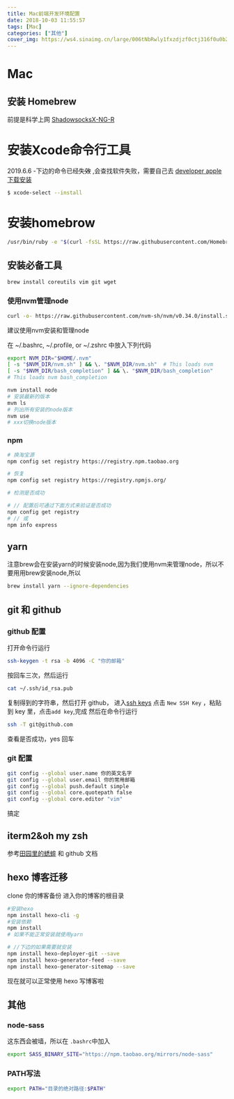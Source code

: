 ```yaml
---
title: Mac前端开发环境配置
date: 2018-10-03 11:55:57
tags: [Mac]
categories: ["其他"]
cover_img: https://ws4.sinaimg.cn/large/006tNbRwly1fxzdjzf0ctj316f0u0b29.jpg
---
```


# Mac

## 安装 Homebrew

前提是科学上网
[ShadowsocksX-NG-R](https://github.com/wzdnzd/ShadowsocksX-NG-R/releases)

# 安装Xcode命令行工具 
2019.6.6 -下边的命令已经~~失效~~ ,会查找软件失败，需要自己去 [developer apple下载安装](https://developer.apple.com/download/more/)
```bash
$ xcode-select --install

```
# 安装homebrow
```bash
/usr/bin/ruby -e "$(curl -fsSL https://raw.githubusercontent.com/Homebrew/install/master/install)"
```

## 安装必备工具

```bash
brew install coreutils vim git wget
```
### 使用nvm管理node

```bash
curl -o- https://raw.githubusercontent.com/nvm-sh/nvm/v0.34.0/install.sh | bash
```
建议使用nvm安装和管理node

在 ~/.bashrc, ~/.profile, or ~/.zshrc 中放入下列代码
```bash
export NVM_DIR="$HOME/.nvm"
[ -s "$NVM_DIR/nvm.sh" ] && \. "$NVM_DIR/nvm.sh"  # This loads nvm
[ -s "$NVM_DIR/bash_completion" ] && \. "$NVM_DIR/bash_completion" 
# This loads nvm bash_completion
```

```bash
nvm install node
# 安装最新的版本
mvm ls
# 列出所有安装的node版本
nvm use 
# xxx切换node版本
```
<!--more-->
### npm 
```bash
# 换淘宝源
npm config set registry https://registry.npm.taobao.org

# 恢复
npm config set registry https://registry.npmjs.org/

# 检测是否成功

# // 配置后可通过下面方式来验证是否成功
npm config get registry
# // 或
npm info express
```

## yarn

注意brew会在安装yarn的时候安装node,因为我们使用nvm来管理node，所以不要用用brew安装node,所以
```bash
brew install yarn --ignore-dependencies
```
## git 和 github

### github 配置

打开命令行运行

```bash
ssh-keygen -t rsa -b 4096 -C "你的邮箱"
```

按回车三次，然后运行

```bash
cat ~/.ssh/id_rsa.pub
```

复制得到的字符串，然后打开 github，
进入[ssh keys](https://github.com/settings/keys)
点击 `New SSH Key` ，粘贴到 key 里，点击`add key`,完成
然后在命令行运行

```bash
ssh -T git@github.com
```

查看是否成功，yes 回车

### git 配置

```bash
git config --global user.name 你的英文名字
git config --global user.email 你的常用邮箱
git config --global push.default simple
git config --global core.quotepath false
git config --global core.editor "vim"
```

搞定

## iterm2&oh my zsh

参考[田园里的蟋蟀](https://www.cnblogs.com/xishuai/p/mac-iterm2.html)
和 github 文档

## hexo 博客迁移

clone 你的博客备份
进入你的博客的根目录

```bash
#安装hexo
npm install hexo-cli -g
#安装依赖
npm install
# 如果不能正常安装就使用yarn

# //下边的如果需要就安装
npm install hexo-deployer-git --save
npm install hexo-generator-feed --save
npm install hexo-generator-sitemap --save
```

现在就可以正常使用 hexo 写博客啦

## 其他

### node-sass
这东西会被墙，所以在 `.bashrc`中加入
```bash
export SASS_BINARY_SITE="https://npm.taobao.org/mirrors/node-sass"
```

### PATH写法

```bash
export PATH="目录的绝对路径:$PATH"
```